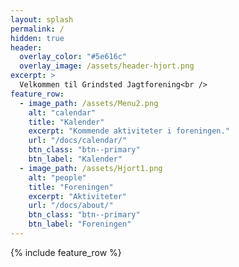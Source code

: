 ```yaml
---
layout: splash
permalink: /
hidden: true
header:
  overlay_color: "#5e616c"
  overlay_image: /assets/header-hjort.png
excerpt: >
  Velkommen til Grindsted Jagtforening<br />
feature_row:
  - image_path: /assets/Menu2.png
    alt: "calendar"
    title: "Kalender"
    excerpt: "Kommende aktiviteter i foreningen."
    url: "/docs/calendar/"
    btn_class: "btn--primary"
    btn_label: "Kalender"
  - image_path: /assets/Hjort1.png
    alt: "people"
    title: "Foreningen"
    excerpt: "Aktiviteter"
    url: "/docs/about/"
    btn_class: "btn--primary"
    btn_label: "Foreningen"      
---
```


{% include feature_row %}

